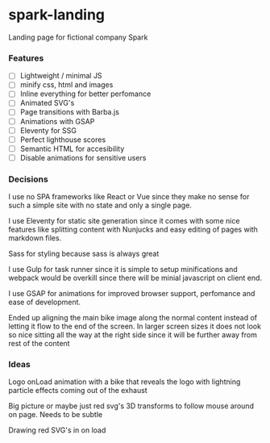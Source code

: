 # spark-landing

Landing page for fictional company Spark

### Features

- [ ] Lightweight / minimal JS
- [ ] minify css, html and images
- [ ] Inline everything for better perfomance
- [ ] Animated SVG's
- [ ] Page transitions with Barba.js
- [ ] Animations with GSAP
- [ ] Eleventy for SSG
- [ ] Perfect lighthouse scores
- [ ] Semantic HTML for accesibility
- [ ] Disable animations for sensitive users

### Decisions

I use no SPA frameworks like React or Vue since they make no sense for such a simple site with no state and only a single page.

I use Eleventy for static site generation since it comes with some nice features like splitting content with Nunjucks and easy editing of pages with markdown files.

Sass for styling because sass is always great

I use Gulp for task runner since it is simple to setup minifications and webpack would be overkill since there will be minial javascript on client end.

I use GSAP for animations for improved browser support, perfomance and ease of development.

Ended up aligning the main bike image along the normal content instead of letting it flow to the end of the screen. In larger screen sizes it does not look so nice sitting all the way at the right side since it will be further away from rest of the content

### Ideas

Logo onLoad animation with a bike that reveals the logo with lightning particle effects coming out of the exhaust

Big picture or maybe just red svg's 3D transforms to follow mouse around on page. Needs to be subtle

Drawing red SVG's in on load
